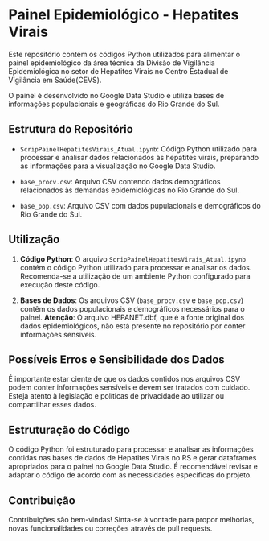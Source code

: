# Painel Epidemiológico - Hepatites Virais

Este repositório contém os códigos Python utilizados para alimentar o painel epidemiológico da área técnica da Divisão de Vigilância Epidemiológica no setor de Hepatites Virais no Centro Estadual de Vigilância em Saúde(CEVS). 

O painel é desenvolvido no Google Data Studio e utiliza bases de informações populacionais e geográficas do Rio Grande do Sul.

## Estrutura do Repositório

- `ScripPainelHepatitesVirais_Atual.ipynb`: Código Python utilizado para processar e analisar dados relacionados às hepatites virais, preparando as informações para a visualização no Google Data Studio.

- `base_procv.csv`: Arquivo CSV contendo dados demográficos relacionados às demandas epidemiológicas no Rio Grande do Sul.

- `base_pop.csv`: Arquivo CSV com dados pupulacionais e demográficos do Rio Grande do Sul.

## Utilização

1. **Código Python**: O arquivo `ScripPainelHepatitesVirais_Atual.ipynb` contém o código Python utilizado para processar e analisar os dados. Recomenda-se a utilização de um ambiente Python configurado para execução deste código.

2. **Bases de Dados**: Os arquivos CSV (`base_procv.csv` e `base_pop.csv`) contêm os dados populacionais e demográficos necessários para o painel. **Atenção**: O arquivo HEPANET.dbf, que é a fonte original dos dados epidemiológicos, não está presente no repositório por conter informações sensíveis.

## Possíveis Erros e Sensibilidade dos Dados

É importante estar ciente de que os dados contidos nos arquivos CSV podem conter informações sensíveis e devem ser tratados com cuidado. Esteja atento à legislação e políticas de privacidade ao utilizar ou compartilhar esses dados.

## Estruturação do Código

O código Python foi estruturado para processar e analisar as informações contidas nas bases de dados de Hepatites Virais no RS e gerar dataframes apropriados para o painel no Google Data Studio. É recomendável revisar e adaptar o código de acordo com as necessidades específicas do projeto.

## Contribuição

Contribuições são bem-vindas! Sinta-se à vontade para propor melhorias, novas funcionalidades ou correções através de pull requests.
